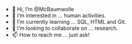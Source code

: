 - 👋 Hi, I’m @McBaumwolle
- 👀 I’m interested in ... human activities.
- 🌱 I’m currently learning ... SQL, HTML and Git.
- 💞️ I’m looking to collaborate on ... research. 
- 📫 How to reach me ... just ask!

<!---
McBaumwolle/McBaumwolle is a ✨ special ✨ repository because its `README.md` (this file) appears on your GitHub profile.
You can click the Preview link to take a look at your changes.

<a rel="me" href="https://mastodon.social/@mcbaumwolle">Mastodon</a>

--->
